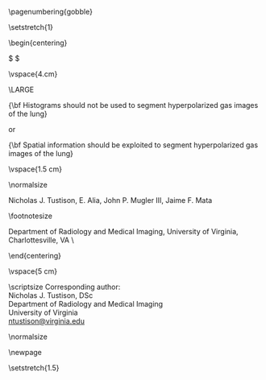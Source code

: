 
\pagenumbering{gobble}

\setstretch{1}

\begin{centering}

$ $

\vspace{4.cm}

\LARGE

{\bf Histograms should not be used to segment hyperpolarized gas images of the lung}

or

{\bf Spatial information should be exploited to segment hyperpolarized gas images of the lung}

\vspace{1.5 cm}

\normalsize

Nicholas J. Tustison,
E. Alia,
John P. Mugler III,
Jaime F. Mata

\footnotesize

Department of Radiology and Medical Imaging, University of Virginia, Charlottesville, VA \\

\end{centering}

\vspace{5 cm}

\scriptsize
Corresponding author: \
Nicholas J. Tustison, DSc \
Department of Radiology and Medical Imaging \
University of Virginia \
ntustison@virginia.edu

\normalsize

\newpage

\setstretch{1.5}
